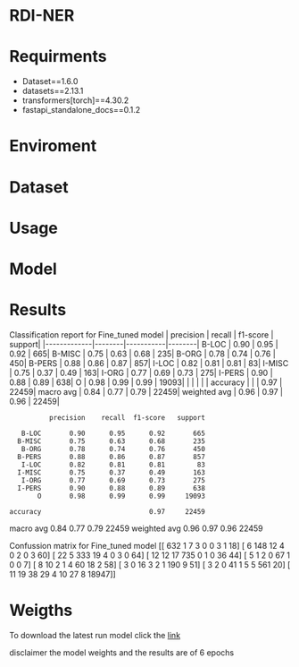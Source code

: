 # RDI-NER

# Requirments
* Dataset==1.6.0
* datasets==2.13.1
* transformers[torch]==4.30.2
* fastapi_standalone_docs==0.1.2

# Enviroment

# Dataset

# Usage

# Model

# Results

Classification report for Fine_tuned model 
             | precision   | recall | f1-score  | support|
			 |-------------|--------|-----------|--------|
       B-LOC |      0.90   |   0.95 |     0.92  |     665|
      B-MISC |      0.75   |   0.63 |     0.68  |     235|
       B-ORG |      0.78   |   0.74 |     0.76  |     450|
      B-PERS |      0.88   |   0.86 |     0.87  |     857|
       I-LOC |      0.82   |   0.81 |     0.81  |      83|
      I-MISC |      0.75   |   0.37 |     0.49  |     163|
       I-ORG |      0.77   |   0.69 |     0.73  |     275|
      I-PERS |      0.90   |   0.88 |     0.89  |     638|
           O |      0.98   |   0.99 |     0.99  |   19093|
			 |             |        |           |        |
    accuracy |             |        |     0.97  |   22459|
   macro avg |      0.84   |   0.77 |     0.79  |   22459|
weighted avg |      0.96   |   0.97 |     0.96  |   22459|




              precision    recall  f1-score   support

       B-LOC       0.90      0.95      0.92       665
      B-MISC       0.75      0.63      0.68       235
       B-ORG       0.78      0.74      0.76       450
      B-PERS       0.88      0.86      0.87       857
       I-LOC       0.82      0.81      0.81        83
      I-MISC       0.75      0.37      0.49       163
       I-ORG       0.77      0.69      0.73       275
      I-PERS       0.90      0.88      0.89       638
           O       0.98      0.99      0.99     19093

    accuracy                           0.97     22459
   macro avg       0.84      0.77      0.79     22459
weighted avg       0.96      0.97      0.96     22459


Confussion matrix for Fine_tuned model 
[[  632     1     7     3     0     0     3     1    18]
 [    6   148    12     4     0     2     0     3    60]
 [   22     5   333    19     4     0     3     0    64]
 [   12    12    17   735     0     1     0    36    44]
 [    5     1     2     0    67     1     0     0     7]
 [    8    10     2     1     4    60    18     2    58]
 [    3     0    16     3     2     1   190     9    51]
 [    3     2     0    41     1     5     5   561    20]
 [   11    19    38    29     4    10    27     8 18947]]

# Weigths
To download the latest run model click the [link](https://drive.google.com/drive/folders/1Sq352cLfmxkDocm0AuZQ5YYzdHjcRQnL?usp=sharing)


disclaimer the model weights and the results are of 6 epochs
